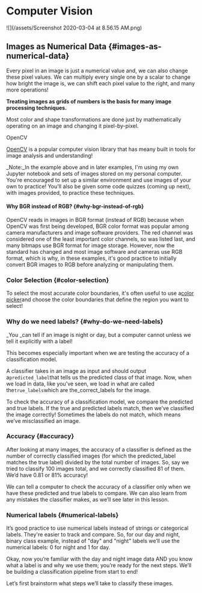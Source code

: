# Computer Vision

![](/assets/Screenshot 2020-03-04 at 8.56.15 AM.png)

## Images as Numerical Data {#images-as-numerical-data}

Every pixel in an image is just a numerical value and, we can also change these pixel values. We can multiply every single one by a scalar to change how bright the image is, we can shift each pixel value to the right, and many more operations!

**Treating images as grids of numbers is the basis for many image processing techniques.**

Most color and shape transformations are done just by mathematically operating on an image and changing it pixel-by-pixel.

OpenCV

[OpenCV](http://opencv.org/) is a popular computer vision library that has meany built in tools for image analysis and understanding!

\_Note:\_In the example above and in later examples, I'm using my own Jupyter notebook and sets of images stored on my personal computer. You're encouraged to set up a similar environment and use images of your own to practice! You'll also be given some code quizzes \(coming up next\), with images provided, to practice these techniques.

#### Why BGR instead of RGB? {#why-bgr-instead-of-rgb}

OpenCV reads in images in BGR format \(instead of RGB\) because when OpenCV was first being developed, BGR color format was popular among camera manufacturers and image software providers. The red channel was considered one of the least important color channels, so was listed last, and many bitmaps use BGR format for image storage. However, now the standard has changed and most image software and cameras use RGB format, which is why, in these examples, it's good practice to initially convert BGR images to RGB before analyzing or manipulating them.

### Color Selection {#color-selection}

To select the most accurate color boundaries, it's often useful to use a[color picker](https://www.w3schools.com/colors/colors_picker.asp)and choose the color boundaries that define the region you want to select!

### Why do we need labels? {#why-do-we-need-labels}

_You _can tell if an image is night or day, but a computer cannot unless we tell it explicitly with a label!

This becomes especially important when we are testing the accuracy of a classification model.

A classifier takes in an image as input and should output a`predicted_label`that tells us the predicted class of that image. Now, when we load in data, like you’ve seen, we load in what are called the`true_labels`which are the_correct_labels for the image.

To check the accuracy of a classification model, we compare the predicted and true labels. If the true and predicted labels match, then we’ve classified the image correctly! Sometimes the labels do not match, which means we’ve misclassified an image.

### Accuracy {#accuracy}

After looking at many images, the accuracy of a classifier is defined as the number of correctly classified images \(for which the predicted\_label matches the true label\) divided by the total number of images. So, say we tried to classify 100 images total, and we correctly classified 81 of them. We’d have 0.81 or 81% accuracy!

We can tell a computer to check the accuracy of a classifier only when we have these predicted and true labels to compare. We can also learn from any mistakes the classifier makes, as we’ll see later in this lesson.

### Numerical labels {#numerical-labels}

It’s good practice to use numerical labels instead of strings or categorical labels. They're easier to track and compare. So, for our day and night, binary class example, instead of "day" and "night" labels we’ll use the numerical labels: 0 for night and 1 for day.

Okay, now you’re familiar with the day and night image data AND you know what a label is and why we use them; you’re ready for the next steps. We’ll be building a classification pipeline from start to end!

Let’s first brainstorm what steps we’ll take to classify these images.


